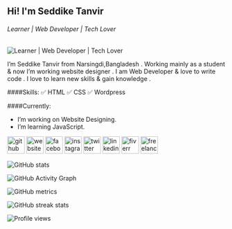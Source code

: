 ## Hi! I'm Seddike Tanvir
###### Learner | Web Developer | Tech Lover
![Learner | Web Developer | Tech Lover](https://scontent.fcgp27-1.fna.fbcdn.net/v/t39.30808-6/257523038_424346159346323_3239797106003807002_n.jpg?stp=dst-jpg_s960x960&_nc_cat=102&ccb=1-5&_nc_sid=e3f864&_nc_ohc=fIQWrxXdLZ4AX-miA9c&_nc_ht=scontent.fcgp27-1.fna&oh=00_AT96jJns6nlWRw1F3hQZqfFeGZmfrqqBMbpec_75lFGijQ&oe=625EFC76)

I’m Seddike Tanvir from Narsingdi,Bangladesh . Working mainly as a student & now I’m working website designer . I am Web Developer
& love to write code . I love to learn new skills & gain knowledge .

####Skills:
✅ HTML 
✅ CSS
✅ Wordpress

####Currently:
-  I’m working on Website Designing. 
-  I’m learning JavaScript.  


[<img src='https://cdn.jsdelivr.net/npm/simple-icons@3.0.1/icons/github.svg' alt='github' height='40'>](https://github.com/seddike-tanvir)  [<img src='https://cdn.jsdelivr.net/npm/simple-icons@3.0.1/icons/icloud.svg' alt='website' height='40'>](www.seddiketanvir.wordpresss.com )  [<img src='https://cdn.jsdelivr.net/npm/simple-icons@3.0.1/icons/facebook.svg' alt='facebook' height='40'>](https://www.facebook.com/seddike.mt)  [<img src='https://cdn.jsdelivr.net/npm/simple-icons@3.0.1/icons/instagram.svg' alt='instagram' height='40'>](https://instagram.com/seddike_tanvir)  [<img src='https://cdn.jsdelivr.net/npm/simple-icons@3.0.1/icons/twitter.svg' alt='twitter' height='40'>](https://twitter.com/Seddike_tanvir)  [<img src='https://cdn.jsdelivr.net/npm/simple-icons@3.0.1/icons/linkedin.svg' alt='linkedin' height='40'>](https://www.linkedin.com/in/seddike-tanvir/)  [<img src='https://cdn.jsdelivr.net/npm/simple-icons@3.0.1/icons/fiverr.svg' alt='fiverr' height='40'>](https://www.fiverr.com/seddiketanvir)  [<img src='https://cdn.jsdelivr.net/npm/simple-icons@3.0.1/icons/freelancer.svg' alt='freelancer' height='40'>](https://www.freelancer.com/u/Tanvirseddike)  

![GitHub stats](https://github-readme-stats.vercel.app/api?username=seddike-tanvir&show_icons=true)  

![GitHub Activity Graph](https://activity-graph.herokuapp.com/graph?username=seddike-tanvir)  

![GitHub metrics](https://metrics.lecoq.io/seddike-tanvir)  

![GitHub streak stats](https://github-readme-streak-stats.herokuapp.com/?user=seddike-tanvir)  

![Profile views](https://gpvc.arturio.dev/seddike-tanvir)  
